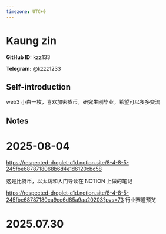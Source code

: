 ```yaml
---
timezone: UTC+0
---
```


# Kaung zin

**GitHub ID:** kzz133

**Telegram:** @kzzz1233

## Self-introduction

web3 小白一枚，喜欢加密货币，研究生刚毕业，希望可以多多交流

## Notes

<!-- Content_START -->
# 2025-08-04

https://respected-droplet-c1d.notion.site/8-4-8-5-245fbe6878718068b6d4e1d6120cbc58

这是比特币，以太坊和入门导读在 NOTION 上做的笔记

https://respected-droplet-c1d.notion.site/8-4-8-5-245fbe68787180ca9ce6d85a9aa20203?pvs=73
行业赛道预览

# 2025.07.30


<!-- Content_END -->

